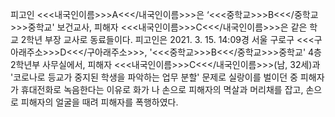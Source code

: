 피고인 <<<내국인이름>>>A<<</내국인이름>>>은 ‘<<<중학교>>>B<<</중학교>>>중학교' 보건교사, 피해자 <<<내국인이름>>>C<<</내국인이름>>>은 같은 학교 2학년 부장 교사로 동료들이다.
피고인은 2021. 3. 15. 14:09경 서울 구로구 <<<구아래주소>>>D<<</구아래주소>>>, '<<<중학교>>>B<<</중학교>>>중학교' 4층 2학년부 사무실에서, 피해자 <<<내국인이름>>>C<<</내국인이름>>>(남, 32세)과 '코로나로 등교가 중지된 학생을 파악하는 업무 분할' 문제로 실랑이를 벌이던 중 피해자가 휴대전화로 녹음한다는 이유로 화가 나 손으로 피해자의 멱살과 머리채를 잡고, 손으로 피해자의 얼굴을 때려 피해자를 폭행하였다.
